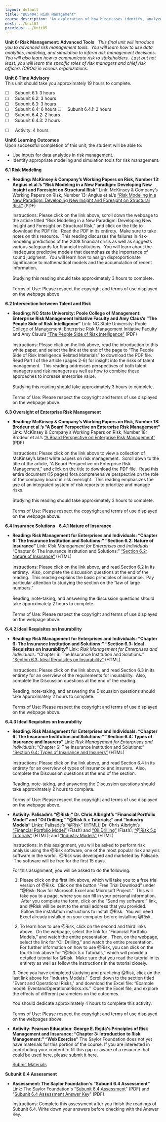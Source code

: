 ```yaml
---
layout: default
title: "BUS404: Risk Management"
course_description: "An exploration of how businesses identify, analyze, and manage the impact of project risk while making critical decisions while creating value for customers and a competitive advantage for the firm."
next: ../Unit07
previous: ../Unit05
---
```

**Unit 6: Risk Management: Advanced Tools** <span id="6"></span> 
*This final unit will introduce you to advanced risk management tools. 
You will learn how to use data analytics, modeling, and simulation to
inform risk management decisions.  You will also learn how to
communicate risk to stakeholders.  Last but not least, you will learn
the specific roles of risk managers and chief risk officers (CROs) in
various organizations.*

**Unit 6 Time Advisory**  
This unit should take you approximately 19 hours to complete.  
  
 <span
style="color: rgb(51, 51, 51); font-family: sans-serif; line-height: 16.78333282470703px; ">☐</span><span
style="color: rgb(51, 51, 51); font-family: sans-serif; line-height: 16.78333282470703px; "> 
   </span>Subunit 6.1: 3 hours  
 <span
style="color: rgb(51, 51, 51); font-family: sans-serif; line-height: 16.78333282470703px; ">☐</span><span
style="color: rgb(51, 51, 51); font-family: sans-serif; line-height: 16.78333282470703px; "> 
   </span>Subunit 6.2: 3 hours  
 <span
style="color: rgb(51, 51, 51); font-family: sans-serif; line-height: 16.78333282470703px; ">☐</span><span
style="color: rgb(51, 51, 51); font-family: sans-serif; line-height: 16.78333282470703px; "> 
   </span>Subunit 6.3: 3 hours  
 <span
style="color: rgb(51, 51, 51); font-family: sans-serif; line-height: 16.78333282470703px; ">☐</span><span
style="color: rgb(51, 51, 51); font-family: sans-serif; line-height: 16.78333282470703px; "> 
   </span>Subunit 6.4: 6 hours
<span
style="color: rgb(51, 51, 51); font-family: sans-serif; line-height: 16.78333282470703px; "><span
id="cke_bm_525S" style="display: none; "> </span>☐</span><span
style="color: rgb(51, 51, 51); font-family: sans-serif; line-height: 16.78333282470703px; "> 
   </span>Subunit 6.4.1: 2 hours  
 <span
style="color: rgb(51, 51, 51); font-family: sans-serif; line-height: 16.78333282470703px; ">☐</span><span
style="color: rgb(51, 51, 51); font-family: sans-serif; line-height: 16.78333282470703px; "> 
   </span>Subunit 6.4.2: 2 hours  
 <span
style="color: rgb(51, 51, 51); font-family: sans-serif; line-height: 16.78333282470703px; ">☐</span><span
style="color: rgb(51, 51, 51); font-family: sans-serif; line-height: 16.78333282470703px; "> 
   </span>Subunit 6.4.3: 2 hours<span id="cke_bm_525E"
style="display: none; "> </span>

<span
style="color: rgb(51, 51, 51); font-family: sans-serif; line-height: 16.78333282470703px; ">☐</span><span
style="color: rgb(51, 51, 51); font-family: sans-serif; line-height: 16.78333282470703px; "> 
   </span>Activity: 4 hours

**Unit6 Learning Outcomes**  
Upon successful completion of this unit, the student will be able to:
-   Use inputs for data analytics in risk management.
-   Identify appropriate modeling and simulation tools for risk
    management.

**6.1 Risk Modeling** <span id="6.1"></span> 
-   **Reading: McKinsey & Company’s Working Papers on Risk, Number 13:
    Angius et al.’s “Risk Modeling in a New Paradigm: Developing New
    Insight and Foresight on Structural Risk”**
    Link: McKinsey & Company’s Working Papers on Risk, Number 13: Angius
    et al.’s [“Risk Modeling in a New Paradigm: Developing New Insight
    and Foresight on Structural
    Risk”](http://www.mckinsey.com/Client_Service/Risk/Latest_thinking/Working_papers_on_risk) (PDF)   
      
     Instructions: Please click on the link above, scroll down the
    webpage to the article titled “Risk Modeling in a New Paradigm:
    Developing New Insight and Foresight on Structural Risk,” and click
    on the title to download the PDF file.  Read the PDF in its
    entirety.  Make sure to take notes on this resource.  This reading
    discusses the failures in risk-modeling predictions of the 2008
    financial crisis as well as suggests various safeguards for
    financial institutions.  You will learn about the inadequate
    predictive models that deemphasize the importance of sound
    judgment.  You will learn how to assign disproportionate
    significance to mathematical models and the accumulation of recent
    information.  
        
     Studying this reading should take approximately 3 hours to
    complete.  
        
     Terms of Use: Please respect the copyright and terms of use
    displayed on the webpage above

**6.2 Intersection between Talent and Risk** <span id="6.2"></span> 
-   **Reading: NC State University: Poole College of Management:
    Enterprise Risk Management Initiative Faculty and Amy Claus’s “The
    People Side of Risk Intelligence”**
    Link: NC State University: Poole College of Management: Enterprise
    Risk Management Initiative Faculty and Amy Claus’s [“The People Side
    of Risk
    Intelligence”](http://www.poole.ncsu.edu/erm/index.php/articles/entry/the-people-side-of-risk-intelligence/)
    (PDF)  
        
     Instructions: Please click on the link above, read the introduction
    to this white paper, and select the link at the end of the page to
    “The People Side of Risk Intelligence Related Materials” to download
    the PDF file.  Read Part I of the article (pages 2-6) for insight
    into the risks of talent management.  This reading addresses
    perspectives of both talent managers and risk managers as well as
    how to combine these approaches to increase enterprise value.    
        
     Studying this reading should take approximately 3 hours to
    complete.  
        
     Terms of Use: Please respect the copyright and terms of use
    displayed on the webpage above.

**6.3 Oversight of Enterprise Risk Management** <span id="6.3"></span> 
-   **Reading: McKinsey & Company’s Working Papers on Risk, Number 18:
    Brodeur et al.’s “A Board Perspective on Enterprise Risk
    Management”**
    Link: McKinsey & Company’s Working Papers on Risk, Number 18:
    Brodeur et al.’s [“A Board Perspective on Enterprise Risk
    Management”](http://www.mckinsey.com/Client_Service/Risk/Latest_thinking/Working_papers_on_risk)
    (PDF)  
        
     Instructions: Please click on the link above to view a collection
    of McKinsey’s latest white papers on risk management.  Scroll down
    to the title of the article, “A Board Perspective on Enterprise Risk
    Management,” and click on the title to download the PDF file.  Read
    this entire document (15 pages) fora comprehensive perspective on
    the role of the company board in risk oversight.  This reading
    emphasizes the use of an integrated system of risk reports to
    prioritize and manage risks.   
        
     Studying this reading should take approximately 3 hours to
    complete.  
        
     Terms of Use: Please respect the copyright and terms of use
    displayed on the webpage above.

**6.4 Insurance Solutions** <span id="6.4"></span> 
**6.4.1 Nature of Insurance** <span id="6.4.1"></span> 
-   **Reading: Risk Management for Enterprises and Individuals: “Chapter
    6: The Insurance Institution and Solutions:” “Section 6.2: Nature of
    Insurance”**
    Link: *Risk Management for Enterprises and Individuals*: “Chapter 6:
    The Insurance Institution and Solutions:” [“Section 6.2: Nature of
    Insurance”](http://www.saylor.org/site/wp-content/uploads/2013/06/Risk-Management-Ch6.pdf)
    (HTML)  
        
     Instructions: Please click on the link above, and read Section 6.2
    in its entirety.  Also, complete the discussion questions at the end
    of the reading.  This reading explains the basic principles of
    insurance.  Pay particular attention to studying the section on the
    “law of large numbers.”   
        
     Reading, note-taking, and answering the discussion questions should
    take approximately 2 hours to complete.  
        
     Terms of Use: Please respect the copyright and terms of use
    displayed on the webpage above.

**6.4.2 Ideal Requisites on Insurability** <span id="6.4.2"></span> 
-   **Reading: Risk Management for Enterprises and Individuals: “Chapter
    6: The Insurance Institution and Solutions:” “Section 6.3: Ideal
    Requisites on Insurability”**
    Link: *Risk Management for Enterprises and Individuals*: “Chapter 6:
    The Insurance Institution and Solutions:” [“Section 6.3: Ideal
    Requisites on
    Insurability”](http://www.saylor.org/site/wp-content/uploads/2013/06/Risk-Management-Ch6.pdf)
    (HTML)  
        
     Instructions: Please click on the link above, and read Section 6.3
    in its entirety for an overview of the requirements for
    insurability.  Also, complete the Discussion questions at the end of
    the reading.   
        
     Reading, note-taking, and answering the Discussion questions should
    take approximately 2 hours to complete.  
        
     Terms of Use: Please respect the copyright and terms of use
    displayed on the webpage above.

**6.4.3 Ideal Requisites on Insurability** <span id="6.4.3"></span> 
-   **Reading: Risk Management for Enterprises and Individuals: “Chapter
    6: The Insurance Institution and Solutions:” “Section 6.4: Types of
    Insurance and Insurers”**
    Link: *Risk Management for Enterprises and Individuals*: “Chapter 6:
    The Insurance Institution and Solutions:” [“Section 6.4: Types of
    Insurance and
    Insurers”](http://www.saylor.org/site/wp-content/uploads/2013/06/Risk-Management-Ch6.pdf)
    (HTML)  
        
     Instructions: Please click on the link above, and read Section 6.4
    in its entirety for an overview of types of insurance and insurers. 
    Also, complete the Discussion questions at the end of the
    section.   
        
     Reading, note-taking, and answering the Discussion questions should
    take approximately 2 hours to complete.  
        
     Terms of Use: Please respect the copyright and terms of use
    displayed on the webpage above. 

-   **Activity: Palisade’s “@Risk;” Dr. Chris Albright’s “Financial
    Portfolio Model” and “Oil Drilling;” “@Risk 5.x Tutorials;” and
    “Industry Models”**
    Links: Palisade’s [“@Risk”](http://www.palisade.com/trials.asp)
    (HTML); Dr. Chris Albright’s [“Financial Portfolio
    Model”](http://www.palisade.com/experts/) (Flash) and [“Oil
    Drilling”](http://www.palisade.com/experts/) (Flash); [“@Risk 5.x
    Tutorials”](http://www.palisade.com/risk/5/tips/en/gs/) (HTML); and
    [“Industry Models”](http://www.palisade.com/industry/General.asp)
    (HTML)  
      
     Instructions: In this assignment, you will be asked to perform risk
    analysis using the @Risk software, one of the most popular risk
    analysis software in the world.  @Risk was developed and marketed by
    Palisade.  The software will be free for the first 15 days.  
      
     For this assignment, you will be asked to do the following:  
     1. Please click on the first link above, which will take you to a
    free trial version of @Risk.  Click on the button “Free Trial
    Download” under “@Risk: Now for Microsoft Excel and Microsoft
    Project.”  This will take you to a page, where you can fill in your
    personal information.  After you complete the form, click on the
    “Send my software!” link, and @Risk will be sent to the email
    address that you provided.  Follow the installation instructions to
    install @Risk.  You will need Excel already installed on your
    computer before installing @Risk.   
      
     2. To learn how to use @Risk, click on the second and third links
    above.  On the webpage, select the link for “Financial Portfolio
    Models,” and watch the entire presentation.  Then, on the webpage,
    select the link for “Oil Drilling,” and watch the entire
    presentation.  For further information on how to use @Risk, you can
    click on the fourth link above for “@Risk 5.x Tutorials,” which will
    provide a detailed tutorial for @Risk.  Make sure that you read the
    tutorial in its entirety as well as follow the instructions in the
    tutorial closely.  
      
     3. Once you have completed studying and practicing @Risk, click
    on the last link above for “Industry Models.”  Scroll down to the
    section titled "Event and Operational Risks," and download the Excel
    file: “Example model: EventandOperationalRisks.xls.”  Open the Excel
    file, and explore the effects of different parameters on the
    outcomes.  
      
     You should dedicate approximately 4 hours to complete this
    activity.  
        
     Terms of Use: Please respect the copyright and terms of use
    displayed on the webpages above.

-   **Activity: Pearson Education: George E. Rejda's Principles of Risk
    Management and Insurance: “Chapter 3: Introduction to Risk
    Management:” “Web Exercise”**
    The Saylor Foundation does not yet have materials for this portion
    of the course. If you are interested in contributing your content to
    fill this gap or aware of a resource that could be used here, please
    submit it here.

    [Submit Materials](/contribute/)

**Subunit 6.4 Assessment** <span id="6.4.4"></span> 
-   **Assessment: The Saylor Foundation's "Subunit 6.4 Assessment"**
    Link: The Saylor Foundation's "[Subunit 6.4
    Assessmen](http://www.saylor.org/site/wp-content/uploads/2012/08/BUS404-6.4-Assessment-FINAL.pdf)[t](http://www.saylor.org/site/wp-content/uploads/2012/08/BUS404-6.4-Assessment-FINAL.pdf)"
    (PDF) and "[Subunit 6.4 Assessment Answer
    Key](http://www.saylor.org/site/wp-content/uploads/2012/08/BUS404-6.4-Assessment-Answer-Key-FINAL.pdf)"
    (PDF).  
      
     Instructions: Complete this assessment after you finish the
    readings of Subunit 6.4. Write down your answers before checking
    with the Answer Key.


